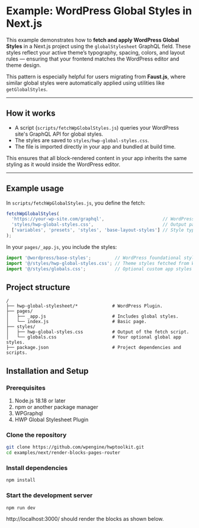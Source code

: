 # Example: WordPress Global Styles in Next.js

This example demonstrates how to **fetch and apply WordPress Global Styles** in a Next.js project using the `globalStylesheet` GraphQL field. These styles reflect your active theme’s typography, spacing, colors, and layout rules — ensuring that your frontend matches the WordPress editor and theme design.

This pattern is especially helpful for users migrating from **Faust.js**, where similar global styles were automatically applied using utilities like `getGlobalStyles`.

---

## How it works

- A script (`scripts/fetchWpGlobalStyles.js`) queries your WordPress site's GraphQL API for global styles.
- The styles are saved to `styles/hwp-global-styles.css`.
- The file is imported directly in your app and bundled at build time.

This ensures that all block-rendered content in your app inherits the same styling as it would inside the WordPress editor.

---

## Example usage

In `scripts/fetchWpGlobalStyles.js`, you define the fetch:

```js
fetchWpGlobalStyles(
  'https://your-wp-site.com/graphql',                      // WordPress GraphQL endpoint
  'styles/hwp-global-styles.css',                          // Output path
  ['variables', 'presets', 'styles', 'base-layout-styles'] // Style types to include
);
```

In your `pages/_app.js`, you include the styles:

```javascript
import '@wordpress/base-styles';         // WordPress foundational styles
import '@/styles/hwp-global-styles.css'; // Theme styles fetched from WP
import '@/styles/globals.css';           // Optional custom app styles
```

## Project structure

```
/
├── hwp-global-stylesheet/*             # WordPress Plugin.
├── pages/
│   ├── _app.js                         # Includes global styles.
│   └── index.js                        # Basic page.
├── styles/
│   ├── hwp-global-styles.css           # Output of the fetch script.
│   └── globals.css                     # Your optional global app styles.
├── package.json                        # Project dependencies and scripts.
```

## Installation and Setup

### Prerequisites

1. Node.js 18.18 or later
2. npm or another package manager
3. WPGraphql
4. HWP Global Stylesheet Plugin

### Clone the repository

```bash
git clone https://github.com/wpengine/hwptoolkit.git
cd examples/next/render-blocks-pages-router
```

### Install dependencies

```bash
npm install
```

### Start the development server

```bash
npm run dev
```

http://localhost:3000/ should render the blocks as shown below.
